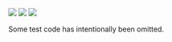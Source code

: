 ![](https://img.shields.io/badge/day%20📅-10-blue)
![](https://img.shields.io/badge/days%20completed-9-red)
![](https://img.shields.io/badge/stars%20⭐-18-yellow)

Some test code has intentionally been omitted.

